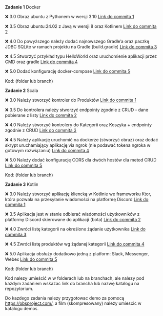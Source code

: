 **Zadanie 1** Docker

:x: 3.0 Obraz ubuntu z Pythonem w wersji 3.10 [Link do commita 1](https://github.com/kprzystalski/workshop_template/commit/hash)

:x: 3.5 Obraz ubuntu:24.02 z Javą w wersji 8 oraz Kotlinem [Link do commita 2](https://github.com/kprzystalski/workshop_template/commit/hash)

:x: 4.0 Do powyższego należy dodać najnowszego Gradle’a oraz paczkę JDBC SQLite w ramach projektu na Gradle (build.gradle) [Link do commita 3](https://github.com/kprzystalski/workshop_template/commit/hash)

:x: 4.5 Stworzyć przykład typu HelloWorld oraz uruchomienie aplikacji przez CMD oraz gradle [Link do commita 4](https://github.com/kprzystalski/workshop_template/commit/hash)

:x: 5.0 Dodać konfigurację docker-compose [Link do commita 5](https://github.com/kprzystalski/workshop_template/commit/hash)


Kod: (folder lub branch)

**Zadanie 2** Scala

:x: 3.0 Należy stworzyć kontroler do Produktów [Link do commita 1](https://github.com/kprzystalski/workshop_template/commit/hash)

:x: 3.5 Do kontrolera należy stworzyć endpointy zgodnie z CRUD - dane pobierane z listy [Link do commita 2](https://github.com/kprzystalski/workshop_template/commit/hash)

:x: 4.0 Należy stworzyć kontrolery do Kategorii oraz Koszyka + endpointy zgodnie z CRUD [Link do commita 3](https://github.com/kprzystalski/workshop_template/commit/hash)

:x: 4.5 Należy aplikację uruchomić na dockerze (stworzyć obraz) oraz dodać skrypt uruchamiający aplikację via ngrok (nie podawać tokena ngroka w gotowym rozwiązaniu) [Link do commita 4](https://github.com/kprzystalski/workshop_template/commit/hash)

:x: 5.0 Należy dodać konfigurację CORS dla dwóch hostów dla metod CRUD [Link do commita 5](https://github.com/kprzystalski/workshop_template/commit/hash)


Kod: (folder lub branch)

**Zadanie 3** Kotlin

:x: 3.0 Należy stworzyć aplikację kliencką w Kotlinie we frameworku Ktor, która pozwala na przesyłanie wiadomości na platformę Discord [Link do commita 1](https://github.com/kprzystalski/workshop_template/commit/hash)

:x: 3.5 Aplikacja jest w stanie odbierać wiadomości użytkowników z platformy Discord skierowane do aplikacji (bota) [Link do commita 2](https://github.com/kprzystalski/workshop_template/commit/hash)

:x: 4.0 Zwróci listę kategorii na określone żądanie użytkownika [Link do commita 3](https://github.com/kprzystalski/workshop_template/commit/hash)

:x: 4.5 Zwróci listę produktów wg żądanej kategorii [Link do commita 4](https://github.com/kprzystalski/workshop_template/commit/hash)

:x: 5.0 Aplikacja obsłuży dodatkowo jedną z platform: Slack, Messenger, Webex [Link do commita 5](https://github.com/kprzystalski/workshop_template/commit/hash)


Kod: (folder lub branch)


Kod nalezy umieścić w w folderach lub na branchach, ale nalezy pod kazdym zadaniem wskazac link do brancha lub nazwę katalogu na repozytorium.

Do kazdego zadania nalezy przygotowac demo za pomocą https://obsproject.com/, a film (skompresowany) nalezy umiescic w katalogu demos.